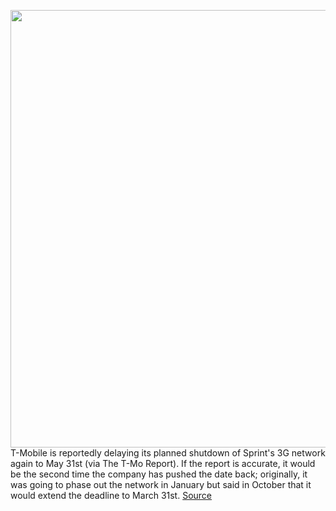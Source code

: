 <img src='https://cdn.vox-cdn.com/thumbor/z5vsU2omPtU6QGQ3YThMvTiXRLI=/0x0:2040x1360/1200x800/filters:focal(857x517:1183x843)/cdn.vox-cdn.com/uploads/chorus_image/image/70689464/acastro_191108_1777_t-mobile_0001.0.0.jpg' width='700px' /><br/>
T-Mobile is reportedly delaying its planned shutdown of Sprint's 3G network again to May 31st (via The T-Mo Report). If the report is accurate, it would be the second time the company has pushed the date back; originally, it was going to phase out the network in January but said in October that it would extend the deadline to March 31st.
<a href='https://www.theverge.com/2022/3/30/23002956/tmobile-shutdown-date-push-back-sprint-3g-dcma-network-dish'> Source <a/>